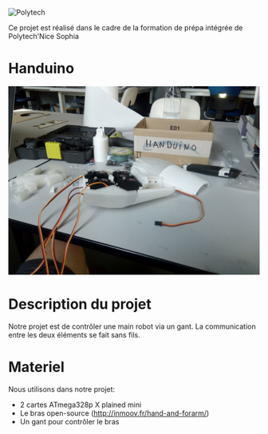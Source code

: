 ![Polytech](http://www.polytechnice.fr/jahia/jsp/jahia/templates/inc/img/polytech_nice-sophia.png)

Ce projet est réalisé dans le cadre de la formation de prépa intégrée de Polytech'Nice Sophia

Handuino
==========================

![Image](https://github.com/Lukygx/Handuino/blob/master/Ressources/photo/photo.jpg)

Description du projet 
===========================
Notre projet est de contrôler une main robot via un gant.
La communication entre les deux éléments se fait sans fils.

Materiel
==========================
Nous utilisons dans notre projet:
* 2 cartes ATmega328p X plained mini
* Le bras open-source (http://inmoov.fr/hand-and-forarm/)
* Un gant pour contrôler le bras
